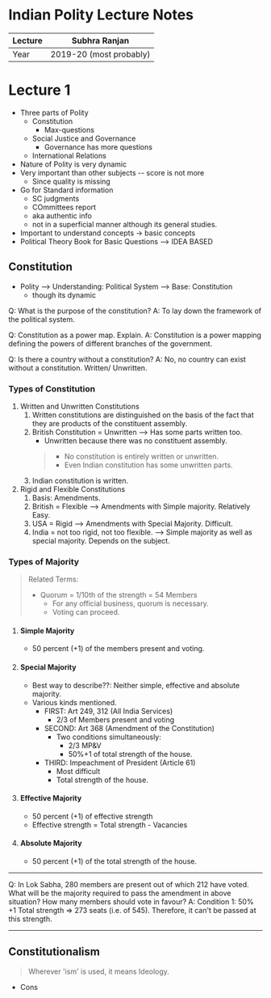 # Indian Polity Lecture Notes
| Lecture | Subhra Ranjan           |
| ------- | ----------------------- |
| Year    | 2019-20 (most probably) |
                       
# Lecture 1
- Three parts of Polity
	- Constitution
		- Max-questions
	- Social Justice and Governance
		- Governance has more questions
	- International Relations
- Nature of Polity is very dynamic
- Very important than other subjects -- score is not more
	- Since quality is missing
- Go for Standard information
	- SC judgments
	- COmmittees report
	- aka authentic info
	- not in a superficial manner although its general studies.
- Important to understand concepts -> basic concepts
- Political Theory Book for Basic Questions --> IDEA BASED

## Constitution
- Polity --> Understanding: Political System --> Base: Constitution
	- though its dynamic

Q: What is the purpose of the constitution?
A: To lay down the framework of the political system.

Q: Constitution as a power map. Explain.
A: Constitution is a power mapping defining the powers of different branches of the government.

Q: Is there a country without a constitution?
A: No, no country can exist without a constitution. Written/ Unwritten.

### Types of Constitution
1. Written and Unwritten Constitutions
	1. Written constitutions are distinguished on the basis of the fact that they are products of the constituent assembly.
	2. British Constitution = Unwritten --> Has some parts written too.
		- Unwritten because there was no constituent assembly.
		> - No constitution is entirely written or unwritten. 
		> - Even Indian constitution has some unwritten parts.
	3. Indian constitution is written.
2. Rigid and Flexible Constitutions
	1. Basis: Amendments.
	2. British = Flexible --> Amendments with Simple majority. Relatively Easy.
	3. USA = Rigid --> Amendments with Special Majority. Difficult.
	4. India = not too rigid, not too flexible. --> Simple majority as well as special majority. Depends on the subject.

### Types of Majority
> Related Terms: 
> - Quorum = 1/10th of the strength = 54 Members
>   - For any official business, quorum is necessary. 
>   - Voting can proceed.
1. #### Simple Majority
	- 50 percent (+1) of the members present and voting.
2. #### Special Majority
	- Best way to describe??: Neither simple, effective and absolute majority.
	- Various kinds mentioned.
		- FIRST:  Art 249, 312 (All India Services)
			- 2/3 of Members present and voting
		- SECOND: Art 368 (Amendment of the Constitution)
			- Two conditions simultaneously: 
				- 2/3 MP&V 
				- 50%+1 of total strength of the house. 
		- THIRD: Impeachment of President (Article 61)
			- Most difficult
			- Total strength of the house. 
3. #### Effective Majority
	- 50 percent (+1) of effective strength
	- Effective strength = Total strength - Vacancies
4. #### Absolute Majority
	- 50 percent (+1) of the total strength of the house.

---

Q: In Lok Sabha, 280 members are present out of which 212 have voted. What will be the majority required to pass the amendment in above situation? How many members should vote in favour?
A: Condition 1: 50% +1 Total strength => 273 seats (i.e. of 545). 
	Therefore, it can't be passed at this strength.
	
---
## Constitutionalism
> Wherever 'ism' is used, it means Ideology.
- Cons

	
